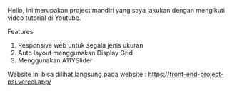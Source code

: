 Hello, Ini merupakan project mandiri yang saya lakukan dengan mengikuti video tutorial di Youtube.

Features
1. Responsive web untuk segala jenis ukuran
2. Auto layout menggunakan Display Grid
3. Menggunakan A11YSlider

Website ini bisa dilihat langsung pada website : https://front-end-project-psi.vercel.app/